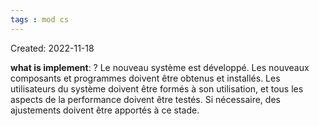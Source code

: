```yaml
---
tags : mod cs
---
```

Created: 2022-11-18

**what is implement**:
?
Le nouveau système est développé. Les nouveaux composants et programmes doivent être obtenus et installés. Les utilisateurs du système doivent être formés à son utilisation, et tous les aspects de la performance doivent être testés. Si nécessaire, des ajustements doivent être apportés à ce stade.
<!--SR:!2023-11-20,2,170-->